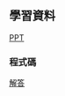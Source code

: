 
## 學習資料
[PPT](https://drive.google.com/drive/folders/1l5KU5cIjMML8T93xcBikEL-7fO5kZIRJ?usp=share_link)

### 程式碼
[解答](https://github.com/tsunhousam91/2023LuciditvCourse_03.git)
